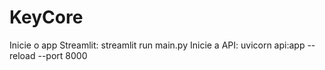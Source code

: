 # KeyCore

Inicie o app Streamlit: streamlit run main.py
Inicie a API: uvicorn api:app --reload --port 8000
